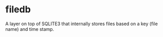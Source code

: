 # filedb
A layer on top of SQLITE3 that internally stores files based on a key (file name) and time stamp.
